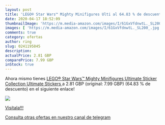 ```yaml
---
layout: post
title: 'LEGO® Star Wars™ Mighty Minifigures Ulti al 64.83 % de descuento'
date: 2020-04-17 18:52:09
thumbnailImage: 'https://m.media-amazon.com/images/I/61GxVfdnwtL._SL200_.jpg'
images: [ 'https://m.media-amazon.com/images/I/61GxVfdnwtL._SL200_.jpg' ]
comments: true
category: ofertas
author: ring
slug: 0241195845
description:
actualPrice: 2.81 GBP
comparePrice: 7.99 GBP
inStock: true
---
```


Ahora mismo tienes [LEGO® Star Wars™ Mighty Minifigures Ultimate Sticker Collection  Ultimate Stickers ](https://www.amazon.co.uk/dp/0241195845/?tag=redken01-21) a 2.81 GBP (original: 7.99 GBP) (64.83 %  de descuento) en el siguiente enlace!

[![](https://m.media-amazon.com/images/I/61GxVfdnwtL._SL200_.jpg)](https://www.amazon.co.uk/dp/0241195845/?tag=redken01-21)

[Visítala!!!](https://www.amazon.co.uk/dp/0241195845/?tag=redken01-21)

[Consulta otras ofertas en nuestro canal de telegram](https://t.me/s/ofertas25)
